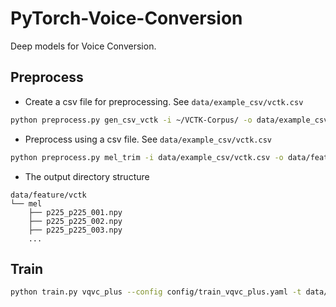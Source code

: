 # PyTorch-Voice-Conversion
Deep models for Voice Conversion.

## Preprocess

- Create a csv file for preprocessing. See `data/example_csv/vctk.csv`
```bash
python preprocess.py gen_csv_vctk -i ~/VCTK-Corpus/ -o data/example_csv/vctk.csv
```

- Preprocess using a csv file. See `data/example_csv/vctk.csv`
```bash
python preprocess.py mel_trim -i data/example_csv/vctk.csv -o data/feature/vctk
```

- The output directory structure
```
data/feature/vctk
└── mel
    ├── p225_p225_001.npy
    ├── p225_p225_002.npy
    ├── p225_p225_003.npy
    ...
```

## Train
```bash
python train.py vqvc_plus --config config/train_vqvc_plus.yaml -t data/feature/vctk -d mel_trim --save-steps 10000
```
